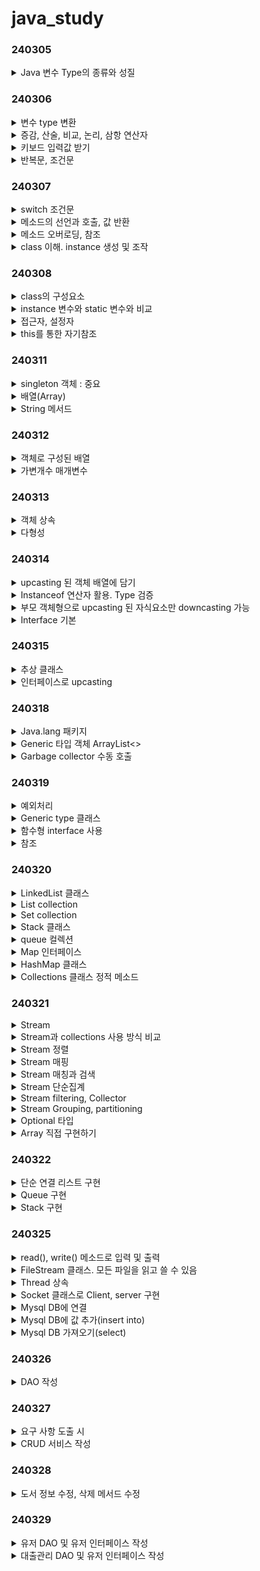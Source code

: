 # java_study

### 240305
<details>
<summary>Java 변수 Type의 종류와 성질</summary>

- Type 크기에 맞는 literal을 넣어줘야 한다
- literal의 크기가 더 큰 경우에는 형변환을 해야 오류가 발생하지 않는다.

</details>

### 240306

<details>
<summary>변수 type 변환</summary>

```

```
</details>

<details>
<summary>증감, 산술, 비교, 논리, 삼항 연산자</summary>

```

```
</details>

<details>
<summary>키보드 입력값 받기</summary>

```

```
</details>

<details>
<summary>반복문, 조건문</summary>

```

```
</details>

### 240307

<details>
<summary>switch 조건문</summary>

```

```
</details>

<details>
<summary>메소드의 선언과 호출, 값 반환</summary>

```

```
</details>

<details>
<summary>메소드 오버로딩, 참조</summary>

```

```
</details>

<details>
<summary>class 이해. instance 생성 및 조작</summary>

```javascript
// 객체 속성 및 메서드 설정

// 상속 : extends

// 캡슐화(은닉) : private

// 다형성 : @override (annotation)

```

</details>

### 240308

<details>
<summary>class의 구성요소</summary>

```

```
</details>

<details>
<summary> instance 변수와 static 변수와 비교</summary>

```
인스턴스 변수는 heap 영역에 저장되며, garbage collection의 대상이 된다.
```
</details>

<details>
<summary>접근자, 설정자</summary>

```
`private` 으로 캡슐화된 변수를 외부에서 사용할 때는 값을 
반환하는 접근자(getter)와 값을 변경하도록 하는 설정자(setter)가 필요하다
```
</details>

<details>
<summary>this를 통한 자기참조</summary>

```
```

</details>

### 240311

<details>
<summary>singleton 객체 : 중요</summary>

```

```
</details>

<details>
<summary>배열(Array)</summary>

```

```
</details>

<details>
<summary>String 메서드</summary>

```

```
</details>

### 240312

<details>
<summary>객체로 구성된 배열</summary>

```

```

</details>

<details>
<summary>가변개수 매개변수</summary>

```

```

</details>

### 240313

<details>
<summary>객체 상속</summary>

```

```
</details>

<details>
<summary>다형성</summary>

```
부모 생성자를 매겨변수로 가지는 메서드에서 사용될 수 있다
```
</details>


### 240314

<details>
<summary>upcasting 된 객체 배열에 담기</summary>

```

```
</details>

<details>
<summary>Instanceof 연산자 활용. Type 검증</summary>

```

```
</details>

<details>
<summary>부모 객체형으로 upcasting 된 자식요소만 downcasting 가능</summary>

```

```
</details>

<details>
<summary>Interface 기본</summary>

```
interface의 추상 메소드를 override 해야한다.
```
</details>

### 240315

<details>
<summary>추상 클래스</summary>

```

```
</details>

<details>
<summary>인터페이스로 upcasting</summary>

```

```
</details>

### 240318

<details>
<summary>Java.lang 패키지</summary>

`Object 클래스`

`Class`

`System`

`StringBuilder`

`Wrapper 포장클래스`
```markdown
Integer, String, Double 등이 있으며, 기초 변수 타입과 동일한 기능을 해준다.
이를 사용해 단순한 변수 타입의 객체도 Java 기본 패키지를 사용할 수 있다.
```

`Calendar`

`Arrays`

`Random`

`MessageFormat`

`StringTokenizer`

</details>

<details>
<summary>Generic 타입 객체 ArrayList<></summary>

</details>

<details>
<summary>Garbage collector 수동 호출</summary>

</details>

### 240319

<details>
<summary>예외처리</summary>

</details>

<details>
<summary>Generic type 클래스</summary>

</details>

<details>
<summary>함수형 interface 사용</summary>

</details>

<details>
<summary>참조</summary>

</details>

### 240320

<details>
<summary>LinkedList 클래스</summary>

</details>

<details>
<summary>List collection</summary>

</details>

<details>
<summary>Set collection</summary>

</details>

<details>
<summary>Stack 클래스</summary>

</details>

<details>
<summary>queue 컬렉션</summary>

</details>

<details>
<summary>Map 인터페이스</summary>

</details>

<details>
<summary>HashMap 클래스</summary>

</details>

<details>
<summary>Collections 클래스 정적 메소드</summary>

</details>

### 240321

<details>
<summary>Stream</summary>

Stream<T> = Stream.of(배열)

느긋한 연산. 요소를 요구하기 전까지 작업하지 않는다
</details>

<details>
<summary>Stream과 collections 사용 방식 비교</summary>

</details>

<details>
<summary>Stream 정렬</summary>

</details>

<details>
<summary>Stream 매핑</summary>

</details>

<details>
<summary>Stream 매칭과 검색</summary>

</details>

<details>
<summary>Stream 단순집계</summary>

</details>

<details>
<summary>Stream filtering, Collector</summary>

</details>

<details>
<summary>Stream Grouping, partitioning</summary>

</details>

<details>
<summary>Optional 타입</summary>

</details>

<details>
<summary>Array 직접 구현하기</summary>

- 배열의 원리 : overflow가 발생하면 배열의 크기를 2배 증가시킨다.
- 배열이 1/4 남아있다면 크기를 1/2로 줄인다.
</details>

### 240322

<details>
<summary>단순 연결 리스트 구현</summary>

- 노드로 구성됐다. 빈 공간이 존재하지 않음
- 자료 추가 삭제 : O(1). 자료 탐색 : O(N)

</details>

<details>
<summary>Queue 구현</summary>

- 자료 추가, 삭제 : O(1)

</details>

<details>
<summary>Stack 구현</summary>

- top에 넣고, top에서 제거한다.

</details>

### 240325

<details>
<summary>read(), write() 메소드로 입력 및 출력</summary>

- 

</details>

<details>
<summary>FileStream 클래스. 모든 파일을 읽고 쓸 수 있음</summary>

</details>

<details>
<summary>Thread 상속</summary>

</details>

<details>
<summary>Socket 클래스로 Client, server 구현</summary>

</details>

<details>
<summary>Mysql DB에 연결</summary>

```java
Class.forName("com.mysql.cj.jdbc.Driver");
connect = DriverManager.getConnection(url, "root", "password");
```

</details>

<details>
<summary>Mysql DB에 값 추가(insert into)</summary>

</details>

<details>
<summary>Mysql DB 가져오기(select)</summary>

- 

</details>

### 240326

<details>
<summary>DAO 작성</summary>

**음식 결제 서비스**
- payments, restaurants, students 테이블 

**진행순서**
- DB 작성
- jdbc-db 연결
- java 객체생성
- DAO 작성
- 유저 인터페이스 작성

</details>

### 240327

<details>
<summary>요구 사항 도출 시</summary>

- 관련 분야의 비즈니스 로직에 대한 이해가 중요하다
- 관련 문서를 읽거나 자주 사용하는 용어를 정리하는 것도 설계에 도움이 된다.

</details>

<details>
<summary>CRUD 서비스 작성</summary>

**도서관리시스템**
- books, users 테이블

**진행순서**
- DB 작성
- jdbc-db 연결
- java 객체생성
- DAO 작성
- 유저 인터페이스 작성

</details>

### 240328

<details>
<summary>도서 정보 수정, 삭제 메서드 수정</summary>

- like Query문이 제대로 작동하지 않는 문제 발생

</details>

### 240329

<details>
<summary>유저 DAO 및 유저 인터페이스 작성</summary>

- 도서, 유저, 대출정보 메서드를 작성하는 과정에서 Foreign key 사용의 필요성에 대해 생각

</details>

<details>
<summary>대출관리 DAO 및 유저 인터페이스 작성</summary>

</details>